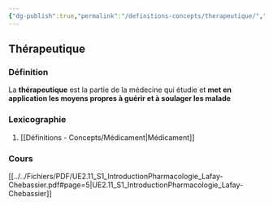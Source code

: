 ```yaml
---
{"dg-publish":true,"permalink":"/definitions-concepts/therapeutique/","tags":["#définition"],"noteIcon":"2"}
---
```


## Thérapeutique
### Définition
La **thérapeutique** est la partie de la médecine qui étudie et **met en application les moyens propres à guérir et à soulager les malade**
### Lexicographie
1. [[Définitions - Concepts/Médicament\|Médicament]]
### Cours
[[../../Fichiers/PDF/UE2.11_S1_IntroductionPharmacologie_Lafay-Chebassier.pdf#page=5|UE2.11_S1_IntroductionPharmacologie_Lafay-Chebassier]]
